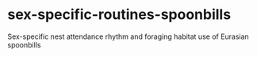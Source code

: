 # sex-specific-routines-spoonbills
Sex-specific nest attendance rhythm and foraging habitat use of Eurasian spoonbills
